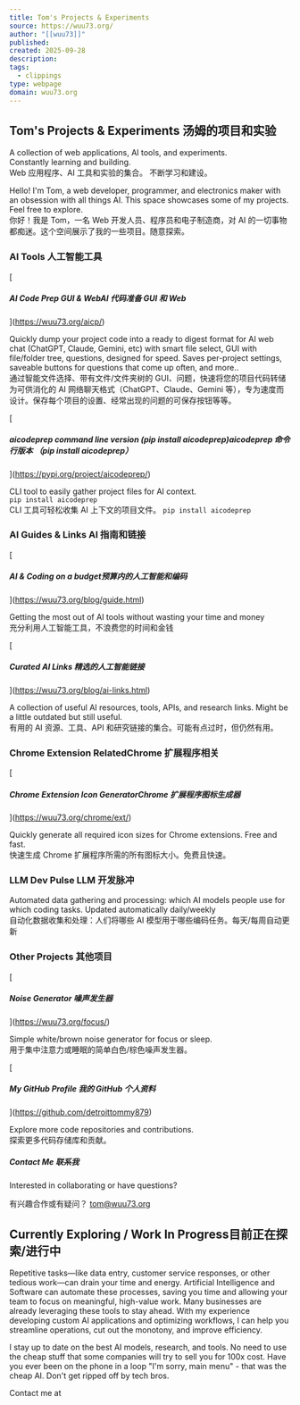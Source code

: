```yaml
---
title: Tom's Projects & Experiments
source: https://wuu73.org/
author: "[[wuu73]]"
published:
created: 2025-09-28
description:
tags:
  - clippings
type: webpage
domain: wuu73.org
---
```

## Tom's Projects & Experiments 汤姆的项目和实验

A collection of web applications, AI tools, and experiments.  
Constantly learning and building.  
Web 应用程序、AI 工具和实验的集合。 不断学习和建设。

Hello! I'm Tom, a web developer, programmer, and electronics maker with an obsession with all things AI. This space showcases some of my projects. Feel free to explore.  
你好！我是 Tom，一名 Web 开发人员、程序员和电子制造商，对 AI 的一切事物都痴迷。这个空间展示了我的一些项目。随意探索。

### AI Tools 人工智能工具

[

##### AI Code Prep GUI & WebAI 代码准备 GUI 和 Web

](https://wuu73.org/aicp/)

Quickly dump your project code into a ready to digest format for AI web chat (ChatGPT, Claude, Gemini, etc) with smart file select, GUI with file/folder tree, questions, designed for speed. Saves per-project settings, saveable buttons for questions that come up often, and more..  
通过智能文件选择、带有文件/文件夹树的 GUI、问题，快速将您的项目代码转储为可供消化的 AI 网络聊天格式（ChatGPT、Claude、Gemini 等），专为速度而设计。保存每个项目的设置、经常出现的问题的可保存按钮等等。

[

##### aicodeprep command line version (pip install aicodeprep)aicodeprep 命令行版本 （pip install aicodeprep）

](https://pypi.org/project/aicodeprep/)

CLI tool to easily gather project files for AI context.  
`pip install aicodeprep`  
CLI 工具可轻松收集 AI 上下文的项目文件。 `pip install aicodeprep`

### AI Guides & Links AI 指南和链接

[

##### AI & Coding on a budget预算内的人工智能和编码

](https://wuu73.org/blog/guide.html)

Getting the most out of AI tools without wasting your time and money  
充分利用人工智能工具，不浪费您的时间和金钱

[

##### Curated AI Links 精选的人工智能链接

](https://wuu73.org/blog/ai-links.html)

A collection of useful AI resources, tools, APIs, and research links. Might be a little outdated but still useful.  
有用的 AI 资源、工具、API 和研究链接的集合。可能有点过时，但仍然有用。

### Chrome Extension RelatedChrome 扩展程序相关

[

##### Chrome Extension Icon GeneratorChrome 扩展程序图标生成器

](https://wuu73.org/chrome/ext/)

Quickly generate all required icon sizes for Chrome extensions. Free and fast.  
快速生成 Chrome 扩展程序所需的所有图标大小。免费且快速。

### LLM Dev Pulse LLM 开发脉冲

Automated data gathering and processing: which AI models people use for which coding tasks. Updated automatically daily/weekly  
自动化数据收集和处理：人们将哪些 AI 模型用于哪些编码任务。每天/每周自动更新

### Other Projects 其他项目

[

##### Noise Generator 噪声发生器

](https://wuu73.org/focus/)

Simple white/brown noise generator for focus or sleep.  
用于集中注意力或睡眠的简单白色/棕色噪声发生器。

[

##### My GitHub Profile 我的 GitHub 个人资料

](https://github.com/detroittommy879)

Explore more code repositories and contributions.  
探索更多代码存储库和贡献。

##### Contact Me 联系我

Interested in collaborating or have questions?  
  
有兴趣合作或有疑问？ tom@wuu73.org

## Currently Exploring / Work In Progress目前正在探索/进行中

Repetitive tasks—like data entry, customer service responses, or other tedious work—can drain your time and energy. Artificial Intelligence and Software can automate these processes, saving you time and allowing your team to focus on meaningful, high-value work. Many businesses are already leveraging these tools to stay ahead. With my experience developing custom AI applications and optimizing workflows, I can help you streamline operations, cut out the monotony, and improve efficiency.

I stay up to date on the best AI models, research, and tools. No need to use the cheap stuff that some companies will try to sell you for 100x cost. Have you ever been on the phone in a loop "I'm sorry, main menu" - that was the cheap AI. Don't get ripped off by tech bros.

Contact me at